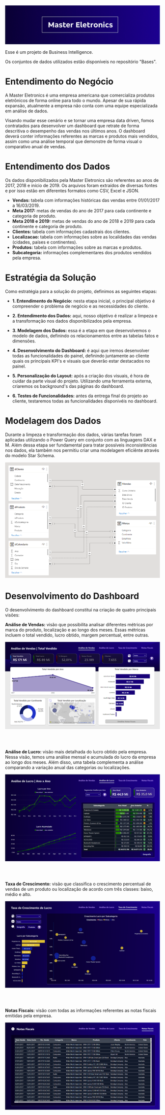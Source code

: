 ![](Imagens/FundoGithub.png)

Esse é um projeto de Business Intelligence.

Os conjuntos de dados utilizados estão disponíveis no repositório "Bases".

# Entendimento do Negócio

A Master Eletronics é uma empresa americana que comercializa produtos eletrônicos de forma online para todo o mundo. Apesar de sua rápida expansão, atualmente a empresa não conta com uma equipe especializada em análise de dados. 

Visando mudar esse cenário e se tornar uma empresa data driven, fomos contratados para desenvolver um dashboard que retrate de forma descritiva o desempenho das vendas nos últimos anos. O dashboard deverá conter informações referentes as marcas e produtos mais vendidos, assim como uma análise temporal que demonstre de forma visual o comparativo anual de vendas. 

# Entendimento dos Dados

Os dados disponibilizados pela Master Eletronics são referentes ao anos de 2017, 2018 e início de 2019. Os arquivos foram extraídos de diversas fontes e por isso estão em diferentes formatos como CSV, Excel e JSON. 

- **Vendas:** tabela com informações históricas das vendas entre 01/01/2017 a 16/03/2019. <br>
- **Meta 2017:** metas de vendas do ano de 2017 para cada continente e categoria de produto. <br>
- **Meta 2018 e 2019:** metas de vendas do ano de 2018 e 2019 para cada continente e categoria de produto. <br>
- **Clientes:** tabela com informações cadastrais dos clientes. <br>
- **Localizacao:** tabela com informações sobre as localidades das vendas (cidades, países e continentes). <br>
- **Produtos:** tabela com informações sobre as marcas e produtos. <br>
- **Subcategoria:** informações complementares dos produtos vendidos pela empresa. <br>

# Estratégia da Solução

Como estratégia para a solução do projeto, definimos as seguintes etapas:

- **1. Entendimento do Negócio:** nesta etapa inicial, o principal objetivo é compreender o problema de negócio e as necessidades do cliente.

- **2. Entendimento dos Dados:** aqui, nosso objetivo é realizar a limpeza e a transformação nos dados disponibilizados pela empresa. 

- **3. Modelagem dos Dados:** essa é a etapa em que desenvolvemos o modelo de dados, definindo os relacionamentos entre as tabelas fatos e dimensões.

- **4. Desenvolvimento do Dashboard:** é aqui que iremos desenvolver todas as funcionalidades do painel, definindo juntamente ao cliente quais os principais KPI's e visuais que deverão estar destacados no painel. 

- **5. Personalização do Layout:** após a criação dos visuais, é hora de cuidar da parte visual do projeto. Utilizando uma ferramenta externa, criaremos os background's das páginas do dashboard.

- **6. Testes de Funcionalidades:** antes da entrega final do projeto ao cliente, testaremos todas as funcionalidades disponivéis no dashboard.

# Modelagem dos Dados

Durante a limpeza e transformação dos dados, várias tarefas foram aplicadas utilizando o Power Query em conjunto com as linguagens DAX e M. Além dessa etapa ser fundamental para tratar possíveis inconsistências nos dados, ela também nos permitiu criar uma modelagem eficiênte através do modelo Star Schema. 

![](Modelagem/ModelagemStarSchema.png)

# Desenvolvimento do Dashboard

O desenvolvimento do dashboard constitui na criação de quatro principais visões: 

**Análise de Vendas:** visão que possibilita analisar diferentes métricas por marca do produto, localização e ao longo dos meses. Essas métricas incluem o total vendido, lucro obtido, margem percentual, entre outras.

![](Imagens/Visao1.png)

<br>
<br>

**Análise de Lucro:** visão mais detalhada do lucro obtido pela empresa. Nessa visão, temos uma análise mensal e acumulada do lucro da empresa ao longo dos meses. Além disso, uma tabela complementa a análise comparando a variação anual das categorias ou localizações. 

![](Imagens/Visao2.png)

<br>
<br>

**Taxa de Crescimento:** visão que classifica o crescimento percentual de vendas de um produto ou localização de acordo com três classes: baixo, médio e alto.

![](Imagens/Visao3.png)

<br>
<br>

**Notas Fiscais:** visão com todas as informações referentes as notas fiscais emitidas pela empresa. 

![](Imagens/Visao4.png)

<br>
<br>

